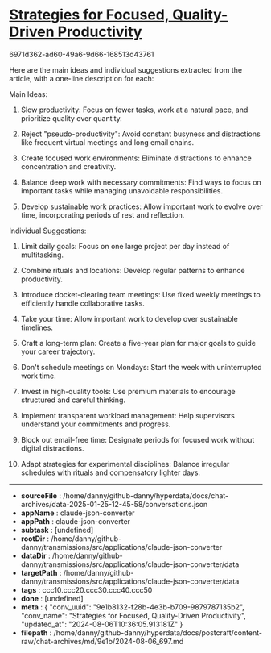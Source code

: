 # [Strategies for Focused, Quality-Driven Productivity](https://claude.ai/chat/9e1b8132-f28b-4e3b-b709-9879787135b2)

6971d362-ad60-49a6-9d66-168513d43761

 Here are the main ideas and individual suggestions extracted from the article, with a one-line description for each:

Main Ideas:
1. Slow productivity: Focus on fewer tasks, work at a natural pace, and prioritize quality over quantity.

2. Reject "pseudo-productivity": Avoid constant busyness and distractions like frequent virtual meetings and long email chains.

3. Create focused work environments: Eliminate distractions to enhance concentration and creativity.

4. Balance deep work with necessary commitments: Find ways to focus on important tasks while managing unavoidable responsibilities.

5. Develop sustainable work practices: Allow important work to evolve over time, incorporating periods of rest and reflection.

Individual Suggestions:
1. Limit daily goals: Focus on one large project per day instead of multitasking.

2. Combine rituals and locations: Develop regular patterns to enhance productivity.

3. Introduce docket-clearing team meetings: Use fixed weekly meetings to efficiently handle collaborative tasks.

4. Take your time: Allow important work to develop over sustainable timelines.

5. Craft a long-term plan: Create a five-year plan for major goals to guide your career trajectory.

6. Don't schedule meetings on Mondays: Start the week with uninterrupted work time.

7. Invest in high-quality tools: Use premium materials to encourage structured and careful thinking.

8. Implement transparent workload management: Help supervisors understand your commitments and progress.

9. Block out email-free time: Designate periods for focused work without digital distractions.

10. Adapt strategies for experimental disciplines: Balance irregular schedules with rituals and compensatory lighter days.

---

* **sourceFile** : /home/danny/github-danny/hyperdata/docs/chat-archives/data-2025-01-25-12-45-58/conversations.json
* **appName** : claude-json-converter
* **appPath** : claude-json-converter
* **subtask** : [undefined]
* **rootDir** : /home/danny/github-danny/transmissions/src/applications/claude-json-converter
* **dataDir** : /home/danny/github-danny/transmissions/src/applications/claude-json-converter/data
* **targetPath** : /home/danny/github-danny/transmissions/src/applications/claude-json-converter/data
* **tags** : ccc10.ccc20.ccc30.ccc40.ccc50
* **done** : [undefined]
* **meta** : {
  "conv_uuid": "9e1b8132-f28b-4e3b-b709-9879787135b2",
  "conv_name": "Strategies for Focused, Quality-Driven Productivity",
  "updated_at": "2024-08-06T10:36:05.913181Z"
}
* **filepath** : /home/danny/github-danny/hyperdata/docs/postcraft/content-raw/chat-archives/md/9e1b/2024-08-06_697.md